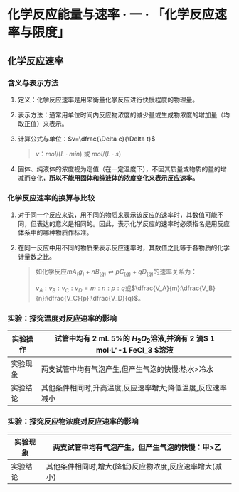 # 化学反应能量与速率 · 一 · 「化学反应速率与限度」

## 化学反应速率

### 含义与表示方法

1. 定义：化学反应速率是用来衡量化学反应进行快慢程度的物理量。

2. 表示方法：通常用单位时间内反应物浓度的减少量或生成物浓度的增加量（均取正值）来表示。

3. 计算公式与单位：$v=\dfrac{\Delta c}{\Delta t}$ 

   > $v$：$mol/(L · min)$ 或 $mol/(L · s)$ 

4. 固体、纯液体的浓度视为定值（在一定温度下），不因其质量或物质的量的增减而变化，**所以不能用固体和纯液体的浓度变化来表示反应速率。**

### 化学反应速率的换算与比较

1. 对于同一个反应来说，用不同的物质来表示该反应的速率时，其数值可能不同，但表达的意义是相同的。因此，表示化学反应的速率时必须指名是用反应体系中的哪种物质作标准。

2. 在同一反应中用不同的物质来表示反应速率时，其数值之比等于各物质的化学计量数之比。

   > 如化学反应$mA_(g_)+nB_(g) \rightleftharpoons pC_(g)+qD_(g)$的速率关系为：
   >
   > $v_A:v_B:v_C:v_D=m:n:p:q$或$\dfrac{V_A}{m}:\dfrac{V_B}{n}:\dfrac{V_C}{p}:\dfrac{V_D}{q}$。

### 实验：探究温度对反应速率的影响

| 实验操作 | 试管中均有 2 mL 5%的 $H_2 O_2$溶液,并滴有 2 滴$ 1 mol·L^-1 FeCl_3 $溶液 |
| -------- | ------------------------------------------------------------ |
| 实验现象 | 两支试管中均有气泡产生,但产生气泡的快慢:热水>冷水            |
| 实验结论 | 其他条件相同时,升高温度,反应速率增大;降低温度,反应速率减小   |

### 实验：探究反应物浓度对反应速率的影响

| 实验现象 | 两支试管中均有气泡产生，但产生气泡的快慢：甲>乙        |
| -------- | ------------------------------------------------------ |
| 实验结论 | 其他条件相同时,增大(降低)反应物浓度,反应速率增大(减小) |

